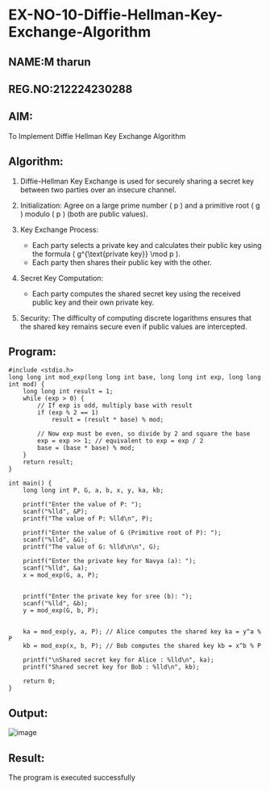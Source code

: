 # EX-NO-10-Diffie-Hellman-Key-Exchange-Algorithm
## NAME:M tharun
## REG.NO:212224230288

## AIM:
To Implement Diffie Hellman Key Exchange Algorithm 

## Algorithm:

1. Diffie-Hellman Key Exchange is used for securely sharing a secret key between two parties over an insecure channel.

2. Initialization: Agree on a large prime number \( p \) and a primitive root \( g \) modulo \( p \) (both are public values).

3. Key Exchange Process: 
   - Each party selects a private key and calculates their public key using the formula \( g^{\text{private key}} \mod p \).
   - Each party then shares their public key with the other.

4. Secret Key Computation: 
   - Each party computes the shared secret key using the received public key and their own private key.

5. Security: The difficulty of computing discrete logarithms ensures that the shared key remains secure even if public values are intercepted.

## Program:
```
#include <stdio.h>
long long int mod_exp(long long int base, long long int exp, long long int mod) {
    long long int result = 1;
    while (exp > 0) {
        // If exp is odd, multiply base with result
        if (exp % 2 == 1)
            result = (result * base) % mod;

        // Now exp must be even, so divide by 2 and square the base
        exp = exp >> 1; // equivalent to exp = exp / 2
        base = (base * base) % mod;
    }
    return result;
}

int main() {
    long long int P, G, a, b, x, y, ka, kb;

    printf("Enter the value of P: ");
    scanf("%lld", &P); 
    printf("The value of P: %lld\n", P);

    printf("Enter the value of G (Primitive root of P): ");
    scanf("%lld", &G); 
    printf("The value of G: %lld\n\n", G);

    printf("Enter the private key for Navya (a): ");
    scanf("%lld", &a);
    x = mod_exp(G, a, P); 


    printf("Enter the private key for sree (b): ");
    scanf("%lld", &b);
    y = mod_exp(G, b, P);


    ka = mod_exp(y, a, P); // Alice computes the shared key ka = y^a % P
    kb = mod_exp(x, b, P); // Bob computes the shared key kb = x^b % P

    printf("\nShared secret key for Alice : %lld\n", ka);
    printf("Shared secret key for Bob : %lld\n", kb);

    return 0;
}
```


## Output:
![image](https://github.com/user-attachments/assets/b3ada05d-817e-4354-b714-d6a2ca0af6ba)




## Result:
  The program is executed successfully

